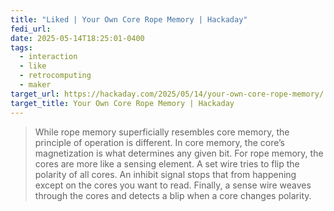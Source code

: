 ```yaml
---
title: "Liked | Your Own Core Rope Memory | Hackaday"
fedi_url: 
date: 2025-05-14T18:25:01-0400
tags:
  - interaction
  - like
  - retrocomputing
  - maker
target_url: https://hackaday.com/2025/05/14/your-own-core-rope-memory/
target_title: Your Own Core Rope Memory | Hackaday
---
```


> While rope memory superficially resembles core memory, the principle of operation is different. In core memory, the core’s magnetization is what determines any given bit. For rope memory, the cores are more like a sensing element. A set wire tries to flip the polarity of all cores. An inhibit signal stops that from happening except on the cores you want to read. Finally, a sense wire weaves through the cores and detects a blip when a core changes polarity.